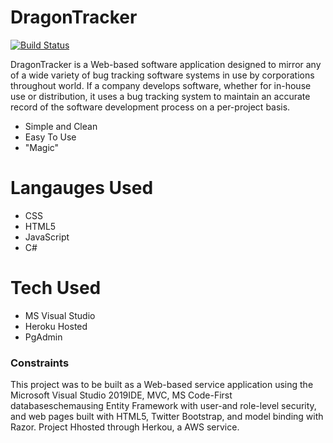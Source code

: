 # DragonTracker

[![Build Status](https://travis-ci.org/joemccann/dillinger.svg?branch=master)](https://travis-ci.org/joemccann/dillinger)

DragonTracker is a Web-based software application designed to mirror any of a wide variety of bug tracking software systems in use by corporations throughout world. If a company develops software, whether for in-house use or distribution, it uses a bug tracking system to maintain an accurate record of the software development process on a per-project basis.

  - Simple and Clean
  - Easy To Use
  - "Magic"

# Langauges Used

  - CSS
  - HTML5
  - JavaScript
  - C#

# Tech Used

- MS Visual Studio
- Heroku Hosted
- PgAdmin

### Constraints
This project was to be built as a Web-based service application using the Microsoft Visual Studio 2019IDE, MVC, MS Code-First databaseschemausing Entity Framework with user-and role-level security, and web pages built with HTML5, Twitter Bootstrap, and model binding with Razor. Project Hhosted through Herkou, a AWS service.

